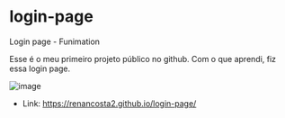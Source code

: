 # login-page
 Login page - Funimation

Esse é o meu primeiro projeto público no github.
Com o que aprendi, fiz essa login page.

![image](https://user-images.githubusercontent.com/105220100/187716689-488190ff-02fd-489c-ac51-66d2f1e81b4c.png)

- Link: https://renancosta2.github.io/login-page/
